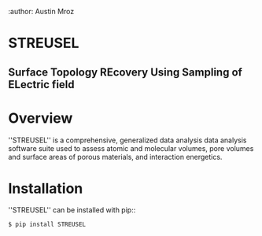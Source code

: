 :author: Austin Mroz

# STREUSEL
## Surface Topology REcovery Using Sampling of ELectric field

Overview
========
''STREUSEL'' is a comprehensive, generalized data analysis data analysis software suite used to assess atomic and molecular volumes, pore volumes and surface areas of porous materials, and interaction energetics.

Installation
============

''STREUSEL'' can be installed with pip::

    $ pip install STREUSEL



